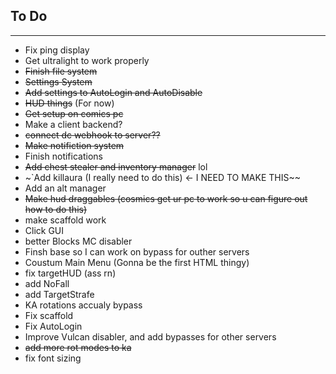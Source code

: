 ## To Do
________________________________________________________

- Fix ping display
- Get ultralight to work properly
- ~~Finish file system~~
- ~~Settings System~~
- ~~Add settings to AutoLogin and AutoDisable~~
- ~~HUD things~~ (For now)
- ~~Get setup on comics pc~~
- Make a client backend?
- ~~connect dc webhook to server??~~
- ~~Make notifiction system~~
- Finish notifications
- ~~Add chest stealer and inventory manager~~ lol
- ~`Add killaura (I really need to do this) <- I NEED TO MAKE THIS~~
- Add an alt manager
- ~~Make hud draggables (cosmics get ur pc to work so u can figure out how to do this)~~
- make scaffold work
- Click GUI
- better Blocks MC disabler
- Finsh base so I can work on bypass for outher servers
- Coustum Main Menu (Gonna be the first HTML thingy)
- fix targetHUD (ass rn)
- add NoFall
- add TargetStrafe
- KA rotations accualy bypass
- Fix scaffold
- Fix AutoLogin
- Improve Vulcan disabler, and add bypasses for other servers
- ~~add more rot modes to ka~~
- fix font sizing

